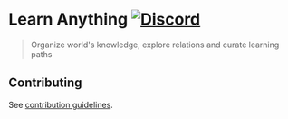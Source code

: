 # Learn Anything [![Discord](https://img.shields.io/badge/-Discord-0a0a0a.svg?style=flat&colorA=0a0a0a)](https://discord.gg/KKYdWjt)

> Organize world's knowledge, explore relations and curate learning paths

## Contributing

See [contribution guidelines](contributing.md).
